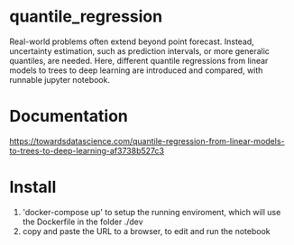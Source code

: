 # quantile_regression
Real-world problems often extend beyond point forecast. Instead, uncertainty estimation, such as prediction intervals, or more generalic quantiles, are needed. Here, different quantile regressions from linear models to trees to deep learning are introduced and compared, with runnable jupyter notebook.

# Documentation
https://towardsdatascience.com/quantile-regression-from-linear-models-to-trees-to-deep-learning-af3738b527c3

# Install
1. 'docker-compose up' to setup the running enviroment, which will use the Dockerfile in the folder ./dev
2. copy and paste the URL to a browser, to edit and run the notebook
